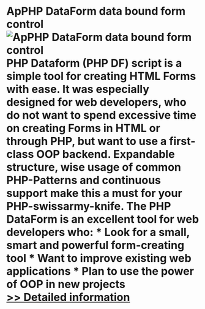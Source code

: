 # ApPHP DataForm data bound form control<br />![ApPHP DataForm data bound form control](https://mycommerce.akamaized.net/api/pimages/P300364644/BIG/300364644.PNG)<br />PHP Dataform (PHP DF) script is a simple tool for creating HTML Forms with ease. It was especially designed for web developers, who do not want to spend excessive time on creating Forms in HTML or through PHP, but want to use a first-class OOP backend. Expandable structure, wise usage of common PHP-Patterns and continuous support make this a must for your PHP-swissarmy-knife. The PHP DataForm is an excellent tool for web developers who: * Look for a small, smart and powerful form-creating tool * Want to improve existing web applications * Plan to use the power of OOP in new projects<br />[>> Detailed information](https://secure.shareit.com/shareit/product.html?productid=300364644&affiliateid=200057808)